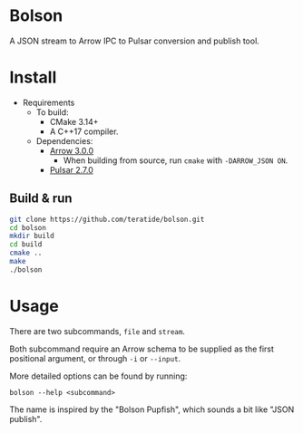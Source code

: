 # Bolson

A JSON stream to Arrow IPC to Pulsar conversion and publish tool.

# Install

* Requirements
    * To build:
        - CMake 3.14+
        - A C++17 compiler.
    * Dependencies:
        - [Arrow 3.0.0](https://github.com/apache/arrow)
            - When building from source, run `cmake` with `-DARROW_JSON ON`.
        - [Pulsar 2.7.0](https://github.com/apache/pulsar)

## Build & run

```bash
git clone https://github.com/teratide/bolson.git
cd bolson
mkdir build
cd build
cmake ..
make
./bolson
```

# Usage

There are two subcommands, `file` and `stream`.

Both subcommand require an Arrow schema to be supplied as the first positional
argument, or through `-i` or `--input`.

More detailed options can be found by running:

```
bolson --help <subcommand>
```

The name is inspired by the "Bolson Pupfish", which sounds a bit like "JSON
publish".